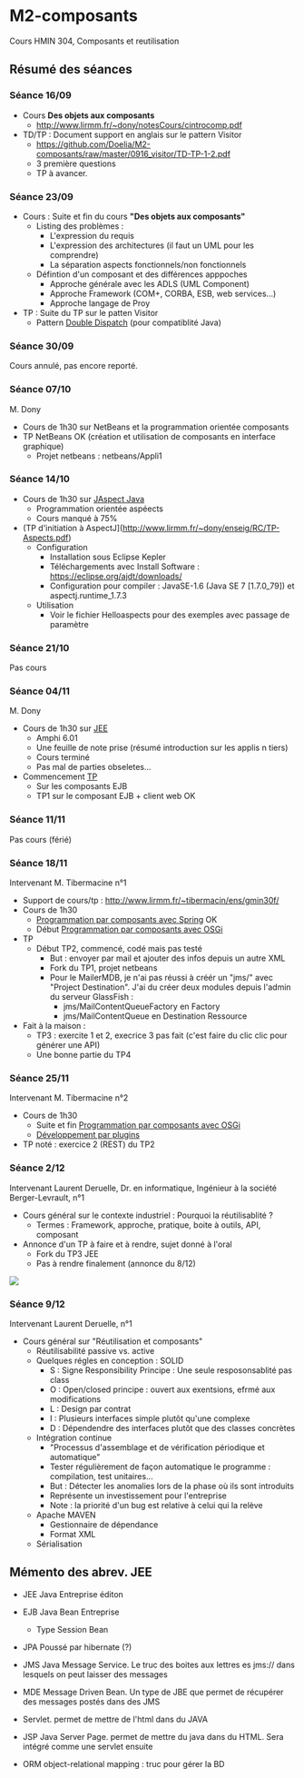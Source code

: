 # M2-composants
Cours HMIN 304, Composants et reutilisation

## Résumé des séances

### Séance 16/09

- Cours **Des objets aux composants**
	- http://www.lirmm.fr/~dony/notesCours/cintrocomp.pdf
- TD/TP : Document support en anglais sur le pattern Visitor
	- https://github.com/Doelia/M2-composants/raw/master/0916_visitor/TD-TP-1-2.pdf
	- 3 première questions
    - TP à avancer.


### Séance 23/09

- Cours : Suite et fin du cours **"Des objets aux composants"**
    - Listing des problèmes :
        - L'expression du requis
        - L'expression des architectures (il faut un UML pour les comprendre)
        - La séparation aspects fonctionnels/non fonctionnels
    - Défintion d'un composant et des différences apppoches
        - Approche générale avec les ADLS (UML Component)
        - Approche Framework (COM+, CORBA, ESB, web services...)
        - Approche langage de Proy
- TP : Suite du TP sur le patten Visitor
    - Pattern [Double Dispatch](https://fr.wikibooks.org/wiki/Patrons_de_conception/Double-dispatch) (pour compatiblité Java)

### Séance 30/09
Cours annulé, pas encore reporté.

### Séance 07/10
M. Dony
- Cours de 1h30 sur NetBeans et la programmation orientée composants
- TP NetBeans OK (création et utilisation de composants en interface graphique)
	- Projet netbeans : netbeans/Appli1

### Séance 14/10
- Cours de 1h30 sur [JAspect Java](http://www.lirmm.fr/~dony/notesCours/aspects.pdf)
  - Programmation orientée aspéects
  - Cours manqué à 75%
- (TP d'initiation à AspectJ](http://www.lirmm.fr/~dony/enseig/RC/TP-Aspects.pdf)
  - Configuration
    - Installation sous Eclipse Kepler
    - Téléchargements avec Install Software : https://eclipse.org/ajdt/downloads/
    - Configuration pour compiler : JavaSE-1.6 (Java SE 7 [1.7.0_79]) et aspectj.runtime_1.7.3
  - Utilisation
	 - Voir le fichier Helloaspects pour des exemples avec passage de paramètre

### Séance 21/10
Pas cours

### Séance 04/11
M. Dony  
- Cours de 1h30 sur [JEE](http://www.lirmm.fr/~dony/notesCours/cejb.pdf)
  - Amphi 6.01
  - Une feuille de note prise (résumé introduction sur les applis n tiers)
  - Cours terminé
  - Pas mal de parties obseletes...
- Commencement [TP](http://www.lirmm.fr/~tibermacin/ens/gmin30f/tp/01_ejb/tp_ejb1.pdf)
  - Sur les composants EJB
  - TP1 sur le composant EJB + client web OK

### Séance 11/11
Pas cours (férié)

### Séance 18/11
Intervenant M. Tibermacine n°1
- Support de cours/tp : http://www.lirmm.fr/~tibermacin/ens/gmin30f/
- Cours de 1h30
    - [Programmation par composants avec Spring](http://www.lirmm.fr/~tibermacin/ens/gmin30f/cours/cours1.pdf) OK
    - Début [Programmation par composants avec OSGi](http://www.lirmm.fr/~tibermacin/ens/gmin30f/cours/cours2.pdf)
- TP
    - Début TP2, commencé, codé mais pas testé
        - But : envoyer par mail et ajouter des infos depuis un autre XML
        - Fork du TP1, projet netbeans
        - Pour le MailerMDB, je n'ai pas réussi à créér un "jms/" avec "Project Destination". J'ai du créer deux modules depuis l'admin du serveur GlassFish :
            - jms/MailContentQueueFactory en Factory
            - jms/MailContentQueue en Destination Ressource
- Fait à la maison :
    - TP3 : exercite 1 et 2, execrice 3 pas fait (c'est faire du clic clic pour générer une API)
    - Une bonne partie du TP4

### Séance 25/11
Intervenant M. Tibermacine n°2
- Cours de 1h30
    - Suite et fin [Programmation par composants avec OSGi](http://www.lirmm.fr/~tibermacin/ens/gmin30f/cours/cours2.pdf)
    - [Développement par plugins](http://www.lirmm.fr/~tibermacin/ens/gmin30f/cours/cours3.pdf)
- TP noté : exercice 2 (REST) du TP2

### Séance 2/12
Intervenant Laurent Deruelle, Dr. en informatique, Ingénieur à la société Berger-Levrault, n°1
- Cours général sur le contexte industriel : Pourquoi la réutilisablité ?
  - Termes : Framework, approche, pratique, boite à outils, API, composant
- Annonce d'un TP à faire et à rendre, sujet donné à l'oral
    - Fork du TP3 JEE
    - Pas à rendre finalement (annonce du 8/12)

![](http://i.prntscr.com/e3c0621774d844b088d9411678d54b46.png)

### Séance 9/12
Intervenant Laurent Deruelle, n°1
- Cours général sur "Réutilisation et composants"
    - Réutilisabilité passive vs. active
    - Quelques régles en conception : SOLID
        - S : Signe Responsibility Principe : Une seule resposonsablité pas class
        - O : Open/closed principe : ouvert aux exentsions, efrmé aux modifications
        - L : Design par contrat
        - I : Plusieurs interfaces simple plutôt qu'une complexe
        - D : Dépendendre des interfaces plutôt que des classes concrètes
    - Intégration continue
        - "Processus d'assemblage et de vérification périodique et automatique"
        - Tester régulièrement de façon automatique le programme : compilation, test unitaires...
        - But : Détecter les anomalies lors de la phase où ils sont introduits
        - Représente un investissement pour l'entreprise
        - Note : la priorité d'un bug est relative à celui qui la relève
    - Apache MAVEN
        - Gestionnaire de dépendance
        - Format XML
    - Sérialisation

## Mémento des abrev. JEE
- JEE Java Entreprise éditon
- EJB Java Bean Entreprise
    - Type Session Bean
- JPA Poussé par hibernate (?)
- JMS Java Message Service. Le truc des boites aux lettres es jms:// dans lesquels on peut laisser des messages
- MDE Message Driven Bean. Un type de JBE que permet de récupérer des messages postés dans des JMS
- Servlet. permet de mettre de l'html dans du JAVA
- JSP Java Server Page. permet de mettre du java dans du HTML. Sera intégré comme une servlet ensuite

- ORM object-relational mapping  : truc pour gérer la BD

